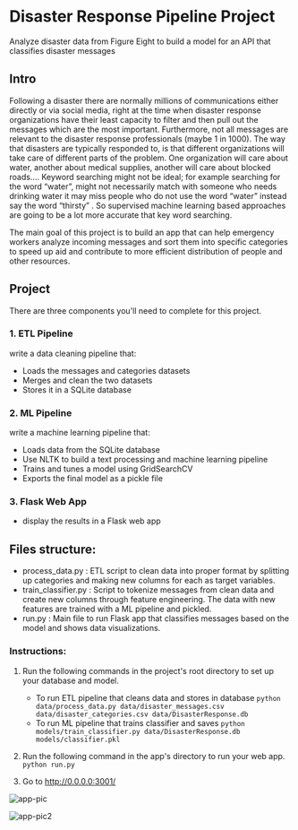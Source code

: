 # Disaster Response Pipeline Project
Analyze disaster data from Figure Eight to build a model for an API that classifies disaster messages
## Intro
Following a disaster there are normally millions of communications either directly or via social media, right at the time when disaster response organizations have their least capacity to filter and then pull out the messages which are the most important. Furthermore, not all messages are relevant to the disaster response professionals (maybe 1 in 1000). The way that disasters are typically responded to, is that different organizations will take care of different parts of the problem. One organization will care about water, another about medical supplies, another will care about blocked roads…. Keyword searching might not be ideal; for example searching for the word “water”, might not necessarily match with someone who needs drinking water it may miss people who do not use the word “water” instead say the word “thirsty” . So supervised machine learning based approaches are going to be a lot more accurate that key word searching.

The main goal of this project is to build an app  that can help emergency workers analyze incoming messages and sort them into specific categories to speed up aid and contribute to more efficient distribution of people and other resources.
## Project 
There are three components you'll need to complete for this project.

### 1. ETL Pipeline
write a data cleaning pipeline that:

- Loads the messages and categories datasets
- Merges and clean the two datasets
- Stores it in a SQLite database
### 2. ML Pipeline
write a machine learning pipeline that:

- Loads data from the SQLite database
- Use NLTK to build a text processing and machine learning pipeline 
- Trains and tunes a model using GridSearchCV
- Exports the final model as a pickle file
### 3. Flask Web App
- display the results in a Flask web app

## Files structure:
- process_data.py : ETL script to clean data into proper format by splitting up categories and making new columns for each as target variables.
- train_classifier.py : Script to tokenize messages from clean data and create new columns through feature engineering. The data with new features are trained with a ML pipeline and pickled.
- run.py : Main file to run Flask app that classifies messages based on the model and shows data visualizations.

### Instructions:
1. Run the following commands in the project's root directory to set up your database and model.

    - To run ETL pipeline that cleans data and stores in database
        `python data/process_data.py data/disaster_messages.csv data/disaster_categories.csv data/DisasterResponse.db`
    - To run ML pipeline that trains classifier and saves
        `python models/train_classifier.py data/DisasterResponse.db models/classifier.pkl`

2. Run the following command in the app's directory to run your web app.
    `python run.py`

3. Go to http://0.0.0.0:3001/



![app-pic](https://user-images.githubusercontent.com/61830624/100710695-62378b00-33b0-11eb-89f1-6fe8d0faa9f8.png)

![app-pic2](https://user-images.githubusercontent.com/61830624/100710669-5350d880-33b0-11eb-9320-170fa42abc35.png)

